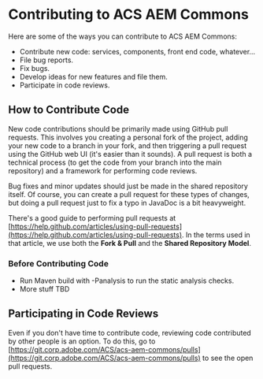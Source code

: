 # Contributing to ACS AEM Commons

Here are some of the ways you can contribute to ACS AEM Commons:

* Contribute new code: services, components, front end code, whatever…
* File bug reports.
* Fix bugs.
* Develop ideas for new features and file them.
* Participate in code reviews.

## How to Contribute Code

New code contributions should be primarily made using GitHub pull requests. This involves you creating a personal fork of the project, adding your new code to a branch in your fork, and then triggering a pull request using the GitHub web UI (it's easier than it sounds). A pull request is both a technical process (to get the code from your branch into the main repository) and a framework for performing code reviews.

Bug fixes and minor updates should just be made in the shared repository itself. Of course, you can create a pull request for these types of changes, but doing a pull request just to fix a typo in JavaDoc is a bit heavyweight.

There's a good guide to performing pull requests at [https://help.github.com/articles/using-pull-requests](https://help.github.com/articles/using-pull-requests). In the terms used in that article, we use both the **Fork & Pull** and the **Shared Repository Model**.

### Before Contributing Code

* Run Maven build with -Panalysis to run the static analysis checks.
* More stuff TBD

## Participating in Code Reviews

Even if you don't have time to contribute code, reviewing code contributed by other people is an option. To do this, go to [https://git.corp.adobe.com/ACS/acs-aem-commons/pulls](https://git.corp.adobe.com/ACS/acs-aem-commons/pulls) to see the open pull requests.

